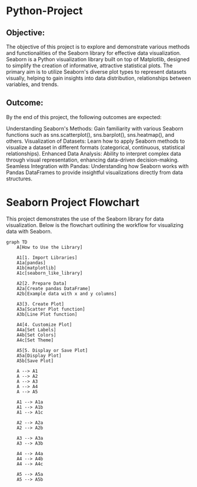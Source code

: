 # Python-Project
## Objective:
The objective of this project is to explore and demonstrate various methods and functionalities of the Seaborn library for effective data visualization. Seaborn is a Python visualization library built on top of Matplotlib, designed to simplify the creation of informative, attractive statistical plots. The primary aim is to utilize Seaborn's diverse plot types to represent datasets visually, helping to gain insights into data distribution, relationships between variables, and trends.

## Outcome:
By the end of this project, the following outcomes are expected:

Understanding Seaborn's Methods: Gain familiarity with various Seaborn functions such as sns.scatterplot(), sns.barplot(), sns.heatmap(), and others.
Visualization of Datasets: Learn how to apply Seaborn methods to visualize a dataset in different formats (categorical, continuous, statistical relationships).
Enhanced Data Analysis: Ability to interpret complex data through visual representation, enhancing data-driven decision-making.
Seamless Integration with Pandas: Understanding how Seaborn works with Pandas DataFrames to provide insightful visualizations directly from data structures.

# Seaborn Project Flowchart

This project demonstrates the use of the Seaborn library for data visualization. Below is the flowchart outlining the workflow for visualizing data with Seaborn.

```mermaid
graph TD
    A[How to Use the Library]
    
    A1[1. Import Libraries]
    A1a[pandas]
    A1b[matplotlib]
    A1c[seaborn_like_library]

    A2[2. Prepare Data]
    A2a[Create pandas DataFrame]
    A2b[Example data with x and y columns]
    
    A3[3. Create Plot]
    A3a[Scatter Plot function]
    A3b[Line Plot function]
    
    A4[4. Customize Plot]
    A4a[Set Labels]
    A4b[Set Colors]
    A4c[Set Theme]
    
    A5[5. Display or Save Plot]
    A5a[Display Plot]
    A5b[Save Plot]

    A --> A1
    A --> A2
    A --> A3
    A --> A4
    A --> A5

    A1 --> A1a
    A1 --> A1b
    A1 --> A1c
    
    A2 --> A2a
    A2 --> A2b
    
    A3 --> A3a
    A3 --> A3b
    
    A4 --> A4a
    A4 --> A4b
    A4 --> A4c
    
    A5 --> A5a
    A5 --> A5b




